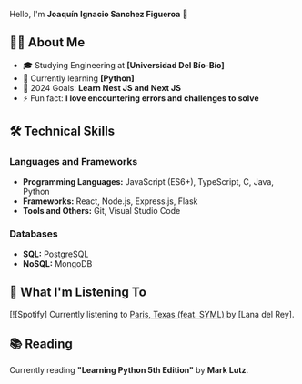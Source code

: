 Hello, I'm **Joaquín Ignacio Sanchez Figueroa** 👋

## 👨‍💻 About Me

- 🎓 Studying Engineering at **[Universidad Del Bío-Bío]**
- 🌱 Currently learning **[Python]**
- 🥅 2024 Goals: **Learn Nest JS and Next JS**
- ⚡ Fun fact: **I love encountering errors and challenges to solve**

## 🛠 Technical Skills

### Languages and Frameworks
- **Programming Languages:** JavaScript (ES6+), TypeScript, C, Java, Python
- **Frameworks:** React, Node.js, Express.js, Flask
- **Tools and Others:** Git, Visual Studio Code

### Databases
- **SQL:** PostgreSQL
- **NoSQL:** MongoDB

## 🎵 What I'm Listening To
[![Spotify] Currently listening to [Paris, Texas (feat. SYML)](https://open.spotify.com/intl-es/track/0Oqxt6JixieLHbwMfnJGWO?si=a55059db4e0d4d47) by [Lana del Rey].

## 📚 Reading
Currently reading **\"Learning Python 5th Edition\"** by **Mark Lutz**.

